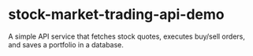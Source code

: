 # stock-market-trading-api-demo
A simple API service that fetches stock quotes, executes buy/sell orders, and saves a portfolio in a database.

